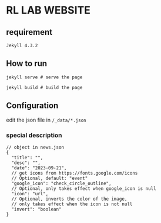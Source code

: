 # RL LAB WEBSITE

## requirement
``Jekyll 4.3.2``

## How to run
```shell
jekyll serve # serve the page

jekyll build # build the page
```

## Configuration
edit the json file in ``/_data/*.json``
### special description

```json5
// object in news.json
{
  "title": "",
  "desc": "",
  "date": "2023-09-21",
  // get icons from https://fonts.google.com/icons
  // Optional, default: "event"
  "google_icon": "check_circle_outline",
  // Optional, only takes effect when google_icon is null
  "icon": "url",
  // Optional, inverts the color of the image,
  // only takes effect when the icon is not null
  "invert": "boolean"
}
```
